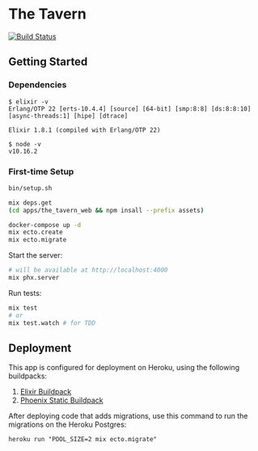 # The Tavern

[![Build Status](https://travis-ci.org/bannmoore/the_tavern.svg?branch=master)](https://travis-ci.org/bannmoore/the_tavern)

## Getting Started

### Dependencies

```
$ elixir -v
Erlang/OTP 22 [erts-10.4.4] [source] [64-bit] [smp:8:8] [ds:8:8:10] [async-threads:1] [hipe] [dtrace]

Elixir 1.8.1 (compiled with Erlang/OTP 22)

$ node -v
v10.16.2
```

### First-time Setup

```sh
bin/setup.sh

mix deps.get
(cd apps/the_tavern_web && npm insall --prefix assets)

docker-compose up -d
mix ecto.create
mix ecto.migrate
```

Start the server:

```sh
# will be available at http://localhost:4000
mix phx.server
```

Run tests:

```sh
mix test
# or
mix test.watch # for TDD
```

## Deployment

This app is configured for deployment on Heroku, using the following buildpacks:

1. [Elixir Buildpack](https://github.com/HashNuke/heroku-buildpack-elixir)
2. [Phoenix Static Buildpack](https://github.com/gjaldon/heroku-buildpack-phoenix-static)

After deploying code that adds migrations, use this command to run the migrations on the Heroku Postgres:

```
heroku run "POOL_SIZE=2 mix ecto.migrate"
```
